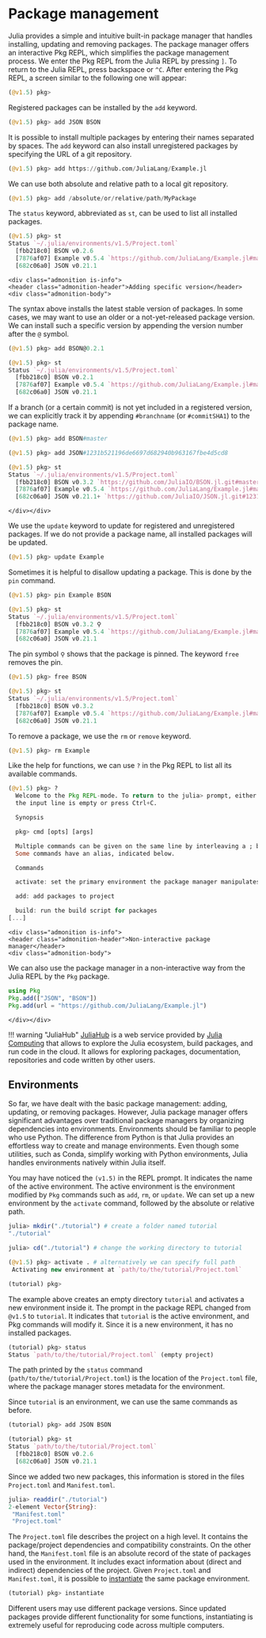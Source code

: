 # Package management

Julia provides a simple and intuitive built-in package manager that handles installing, updating and removing packages. The package manager offers an interactive Pkg REPL, which simplifies the package management process. We enter the Pkg REPL from the Julia REPL by pressing `]`. To return to the Julia REPL, press backspace or `^C`. After entering the Pkg REPL, a screen similar to the following one will appear:

```julia
(@v1.5) pkg>
```

Registered packages can be installed by the `add` keyword.

```julia
(@v1.5) pkg> add JSON BSON
```

It is possible to install multiple packages by entering their names separated by spaces. The `add` keyword can also install unregistered packages by specifying the URL of a git repository.

```julia
(@v1.5) pkg> add https://github.com/JuliaLang/Example.jl
```

We can use both absolute and relative path to a local git repository.

```julia
(@v1.5) pkg> add /absolute/or/relative/path/MyPackage
```

The `status` keyword, abbreviated as `st`, can be used to list all installed packages.

```julia
(@v1.5) pkg> st
Status `~/.julia/environments/v1.5/Project.toml`
  [fbb218c0] BSON v0.2.6
  [7876af07] Example v0.5.4 `https://github.com/JuliaLang/Example.jl#master`
  [682c06a0] JSON v0.21.1
```

```@raw html
<div class="admonition is-info">
<header class="admonition-header">Adding specific version</header>
<div class="admonition-body">
```
The syntax above installs the latest stable version of packages. In some cases, we may want to use an older or a not-yet-released package version. We can install such a specific version by appending the version number after the `@` symbol.

```julia
(@v1.5) pkg> add BSON@0.2.1

(@v1.5) pkg> st
Status `~/.julia/environments/v1.5/Project.toml`
  [fbb218c0] BSON v0.2.1
  [7876af07] Example v0.5.4 `https://github.com/JuliaLang/Example.jl#master`
  [682c06a0] JSON v0.21.1
```

If a branch (or a certain commit) is not yet included in a registered version, we can explicitly track it by appending `#branchname` (or `#commitSHA1`) to the package name.

```julia
(@v1.5) pkg> add BSON#master

(@v1.5) pkg> add JSON#1231b521196de6697d682940b963167fbe4d5cd8

(@v1.5) pkg> st
Status `~/.julia/environments/v1.5/Project.toml`
  [fbb218c0] BSON v0.3.2 `https://github.com/JuliaIO/BSON.jl.git#master`
  [7876af07] Example v0.5.4 `https://github.com/JuliaLang/Example.jl#master`
  [682c06a0] JSON v0.21.1+ `https://github.com/JuliaIO/JSON.jl.git#1231b52`
```
```@raw html
</div></div>
```

We use the `update` keyword to update for registered and unregistered packages. If we do not provide a package name, all installed packages will be updated.

```julia
(@v1.5) pkg> update Example
```

Sometimes it is helpful to disallow updating a package. This is done by the `pin` command.

```julia
(@v1.5) pkg> pin Example BSON

(@v1.5) pkg> st
Status `~/.julia/environments/v1.5/Project.toml`
  [fbb218c0] BSON v0.3.2 ⚲
  [7876af07] Example v0.5.4 `https://github.com/JuliaLang/Example.jl#master` ⚲
  [682c06a0] JSON v0.21.1
```

The pin symbol `⚲` shows that the package is pinned. The keyword `free` removes the pin.

```julia
(@v1.5) pkg> free BSON

(@v1.5) pkg> st
Status `~/.julia/environments/v1.5/Project.toml`
  [fbb218c0] BSON v0.3.2
  [7876af07] Example v0.5.4 `https://github.com/JuliaLang/Example.jl#master` ⚲
  [682c06a0] JSON v0.21.1
```

To remove a package, we use the `rm` or `remove` keyword.

```julia
(@v1.5) pkg> rm Example
```

Like the help for functions, we can use `?` in the Pkg REPL to list all its available commands.

```julia
(@v1.5) pkg> ?
  Welcome to the Pkg REPL-mode. To return to the julia> prompt, either press backspace when
  the input line is empty or press Ctrl+C.

  Synopsis

  pkg> cmd [opts] [args]

  Multiple commands can be given on the same line by interleaving a ; between the commands.
  Some commands have an alias, indicated below.

  Commands

  activate: set the primary environment the package manager manipulates

  add: add packages to project

  build: run the build script for packages
[...]
```

```@raw html
<div class="admonition is-info">
<header class="admonition-header">Non-interactive package manager</header>
<div class="admonition-body">
```
We can also use the package manager in a non-interactive way from the Julia REPL by the `Pkg` package.

```julia
using Pkg
Pkg.add(["JSON", "BSON"])
Pkg.add(url = "https://github.com/JuliaLang/Example.jl")
```
```@raw html
</div></div>
```

!!! warning "JuliaHub"
    [JuliaHub](https://juliahub.com) is a web service provided by [Julia Computing](https://juliacomputing.com/) that allows to explore the Julia ecosystem, build packages, and run code in the cloud. It allows for exploring packages, documentation, repositories and code written by other users.

## Environments

So far, we have dealt with the basic package management: adding, updating, or removing packages. However, Julia package manager offers significant advantages over traditional package managers by organizing dependencies into environments. Environments should be familiar to people who use Python. The difference from Python is that Julia provides an effortless way to create and manage environments. Even though some utilities, such as Conda, simplify working with Python environments, Julia handles environments natively within Julia itself.

You may have noticed the `(v1.5)` in the REPL prompt. It indicates the name of the active environment.  The active environment is the environment modified by `Pkg` commands such as `add`, `rm`, or `update`. We can set up a new environment by the `activate` command, followed by the absolute or relative path.

```julia
julia> mkdir("./tutorial") # create a folder named tutorial
"./tutorial"

julia> cd("./tutorial") # change the working directory to tutorial

(@v1.5) pkg> activate . # alternatively we can specify full path
 Activating new environment at `path/to/the/tutorial/Project.toml`

(tutorial) pkg>
```

The example above creates an empty directory `tutorial` and activates a new environment inside it. The prompt in the package REPL changed from `@v1.5` to `tutorial`. It indicates that `tutorial` is the active environment, and Pkg commands will modify it. Since it is a new environment, it has no installed packages.

```julia
(tutorial) pkg> status
Status `path/to/the/tutorial/Project.toml` (empty project)
```

The path printed by the `status` command (`path/to/the/tutorial/Project.toml`) is the location of the `Project.toml` file, where the package manager stores metadata for the environment.

Since `tutorial` is an environment, we can use the same commands as before.

```julia
(tutorial) pkg> add JSON BSON

(tutorial) pkg> st
Status `path/to/the/tutorial/Project.toml`
  [fbb218c0] BSON v0.2.6
  [682c06a0] JSON v0.21.1
```

Since we added two new packages, this information is stored in the files `Project.toml` and `Manifest.toml`.

```julia
julia> readdir("./tutorial")
2-element Vector{String}:
 "Manifest.toml"
 "Project.toml"
```

The `Project.toml` file describes the project on a high level. It contains the package/project dependencies and compatibility constraints. On the other hand, the `Manifest.toml` file is an absolute record of the state of packages used in the environment. It includes exact information about (direct and indirect) dependencies of the project. Given `Project.toml` and `Manifest.toml`, it is possible to [instantiate](https://julialang.github.io/Pkg.jl/v1/api/#Pkg.instantiate) the same package environment.

```julia
(tutorial) pkg> instantiate
```

Different users may use different package versions. Since updated packages provide different functionality for some functions, instantiating is extremely useful for reproducing code across multiple computers.
